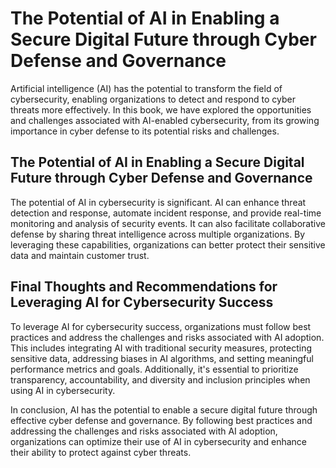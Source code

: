 The Potential of AI in Enabling a Secure Digital Future through Cyber Defense and Governance
===================================================================================================================

Artificial intelligence (AI) has the potential to transform the field of cybersecurity, enabling organizations to detect and respond to cyber threats more effectively. In this book, we have explored the opportunities and challenges associated with AI-enabled cybersecurity, from its growing importance in cyber defense to its potential risks and challenges.

The Potential of AI in Enabling a Secure Digital Future through Cyber Defense and Governance
--------------------------------------------------------------------------------------------

The potential of AI in cybersecurity is significant. AI can enhance threat detection and response, automate incident response, and provide real-time monitoring and analysis of security events. It can also facilitate collaborative defense by sharing threat intelligence across multiple organizations. By leveraging these capabilities, organizations can better protect their sensitive data and maintain customer trust.

Final Thoughts and Recommendations for Leveraging AI for Cybersecurity Success
------------------------------------------------------------------------------

To leverage AI for cybersecurity success, organizations must follow best practices and address the challenges and risks associated with AI adoption. This includes integrating AI with traditional security measures, protecting sensitive data, addressing biases in AI algorithms, and setting meaningful performance metrics and goals. Additionally, it's essential to prioritize transparency, accountability, and diversity and inclusion principles when using AI in cybersecurity.

In conclusion, AI has the potential to enable a secure digital future through effective cyber defense and governance. By following best practices and addressing the challenges and risks associated with AI adoption, organizations can optimize their use of AI in cybersecurity and enhance their ability to protect against cyber threats.
